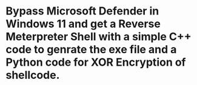 # Bypass Microsoft Defender in Windows 11 and get a Reverse Meterpreter Shell with a simple C++ code to genrate the exe file and a Python code for XOR Encryption of shellcode.



